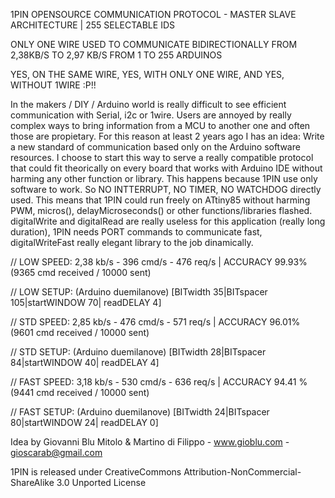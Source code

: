 1PIN OPENSOURCE COMMUNICATION PROTOCOL - MASTER SLAVE ARCHITECTURE | 255 SELECTABLE IDS

ONLY ONE WIRE USED TO COMMUNICATE BIDIRECTIONALLY FROM 2,38KB/S TO 2,97 KB/S FROM 1 TO 255 ARDUINOS

YES, ON THE SAME WIRE, YES, WITH ONLY ONE WIRE, AND YES, WITHOUT 1WIRE :P!!

In the makers / DIY / Arduino world is really difficult to see efficient communication with Serial, i2c or 1wire.
Users are annoyed by really complex ways to bring information from a MCU to another one and often those are propietary.
For this reason at least 2 years ago I has an idea: Write a new standard of communication based only on the Arduino software resources.
I choose to start this way to serve a really compatible protocol that could fit theorically on every board that works
with Arduino IDE without harming any other function or library. This happens because 1PIN use only software to work.
So NO INTTERRUPT, NO TIMER, NO WATCHDOG directly used. This means that 1PIN could run freely on ATtiny85 without 
harming PWM, micros(), delayMicroseconds() or other functions/libraries flashed. 
digitalWrite and digitalRead are really useless for this application (really long duration), 1PIN needs PORT commands
to communicate fast, digitalWriteFast really elegant library to the job dinamically.

//  LOW SPEED:  2,38 kb/s - 396 cmd/s - 476 req/s | ACCURACY 99.93% (9365 cmd received / 10000 sent)

//  LOW SETUP:  (Arduino duemilanove) [BITwidth 35|BITspacer 105|startWINDOW 70| readDELAY 4]

//  STD SPEED:  2,85 kb/s - 476 cmd/s - 571 req/s | ACCURACY 96.01% (9601 cmd received / 10000 sent)

//  STD SETUP:  (Arduino duemilanove) [BITwidth 28|BITspacer  84|startWINDOW 40| readDELAY 4]

//  FAST SPEED: 3,18 kb/s - 530 cmd/s - 636 req/s | ACCURACY 94.41 % (9441 cmd received / 10000 sent)

//  FAST SETUP: (Arduino duemilanove) [BITwidth 24|BITspacer 80|startWINDOW 24| readDELAY 0]


Idea by Giovanni Blu Mitolo & Martino di Filippo - www.gioblu.com - gioscarab@gmail.com

1PIN is released under CreativeCommons Attribution-NonCommercial-ShareAlike 3.0 Unported License





